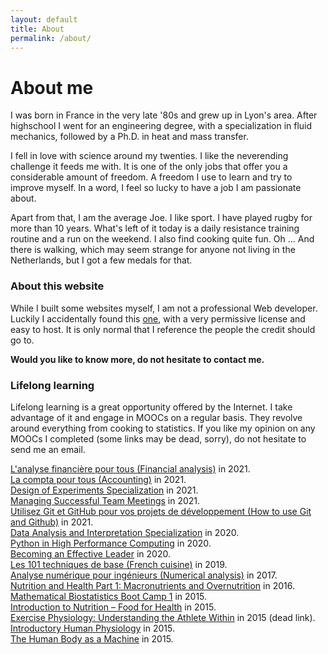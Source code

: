 ```yaml
---
layout: default
title: About
permalink: /about/
---
```



# About me

I was born in France in the very late '80s and grew up in Lyon's area. After
highschool I went for an engineering degree, with a specialization in fluid 
mechanics, followed by a Ph.D. in heat and mass transfer. 

I fell in love with science around my twenties. I like the neverending challenge it feeds me with. 
It is one of the only jobs that offer you a considerable amount of freedom. 
A freedom I use to learn and try to improve myself. In a word, I feel so lucky to have a job I am passionate about. 

Apart from that, I am the average Joe. I like sport. I have played rugby for more than 10 years. What's left of it today is a daily resistance training routine and a run on the weekend. I also find cooking quite fun. Oh ... And there is walking, which may seem strange for anyone not living in the Netherlands, but I got a few medals for that. 

### About this website

While I built some websites myself, I am not a professional Web developer.
Luckily I accidentally found this [one](https://github.com/pauliacomi/pauliacomi.github.com),
with a very permissive license and easy to host. It is only normal that I 
reference the people the credit should go to. 

**Would you like to know more, do not hesitate to contact me.**

### Lifelong learning

Lifelong learning is a great opportunity offered by the Internet. 
I take advantage of it and engage in MOOCs on a regular basis. 
They revolve around everything from cooking to statistics. 
If you like my opinion on any MOOCs I completed (some links may be dead, sorry), do not hesitate to send me an email.

[L'analyse financière pour tous  (Financial analysis)](https://www.fun-mooc.fr/en/cours/lanalyse-financiere-pour-tous/) in 2021. <br/>
[La compta pour tous (Accounting)](https://www.fun-mooc.fr/en/cours/la-compta-pour-tous/) in 2021. <br/>
[Design of Experiments Specialization](https://www.coursera.org/specializations/design-experiments) in 2021. <br/>
[Managing Successful Team Meetings](https://alison.com/course/business-communication-managing-successful-team-meetings-revised) in 2021. <br/>
[Utilisez Git et GitHub pour vos projets de développement (How to use Git and Github)](https://openclassrooms.com/fr/courses/5641721-utilisez-git-et-github-pour-vos-projets-de-developpement) in 2021. <br/>
[Data Analysis and Interpretation Specialization](https://www.coursera.org/specializations/data-analysis) in 2020. <br/>
[Python in High Performance Computing](https://www.futurelearn.com/courses/python-in-hpc) in 2020. <br/>
[Becoming an Effective Leader](https://www.edx.org/course/becoming-an-effective-leader) in 2020. <br/>
[Les 101 techniques de base (French cuisine)](https://mooc.afpa.fr/courses/course-v1:afpa+replay_2020+2020/about) in 2019. <br/>
[Analyse numérique pour ingénieurs (Numerical analysis)](https://courseware.epfl.ch/courses/course-v1:EPFL+analyse-numerique+2020/about) in 2017. <br/>
[Nutrition and Health Part 1: Macronutrients and Overnutrition](https://courses.edx.org/courses/course-v1:WageningenX+NUTR101x+2T2015/course/) in 2016. <br/>
[Mathematical Biostatistics Boot Camp 1](https://www.coursera.org/learn/biostatistics) in 2015. <br/>
[Introduction to Nutrition – Food for Health](https://courses.edx.org/courses/WageningenX/NUTR101x/1T2014/course/) in 2015. <br/>
[Exercise Physiology: Understanding the Athlete Within](https://www.classcentral.com/course/exphys-497) in 2015 (dead link). <br/>
[Introductory Human Physiology](https://www.coursera.org/learn/physiology) in 2015. <br/>
[The Human Body as a Machine](https://www.classcentral.com/course/open2study-the-human-body-as-a-machine-1417) in 2015. <br/>
